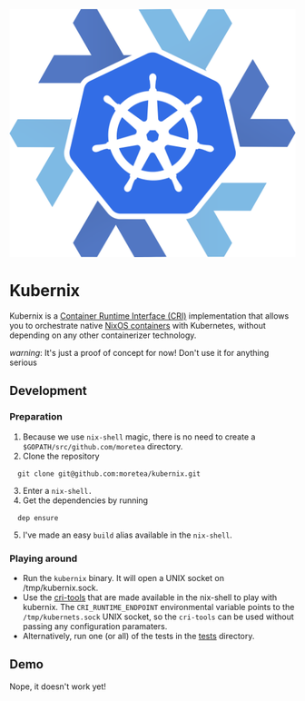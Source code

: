 ![Kubernix Logo](./logo/kubernix.png)

# Kubernix

Kubernix is a [Container Runtime Interface (CRI)](http://blog.kubernetes.io/2016/12/container-runtime-interface-cri-in-kubernetes.html) implementation that allows you to orchestrate native [NixOS containers](http://nixos.org/nixos/manual/#ch-containers) with Kubernetes, without depending on any other containerizer technology.

*_warning_*: It's just a proof of concept for now! Don't use it for anything serious

## Development

### Preparation
1. Because we use `nix-shell` magic, there is no need to create a `$GOPATH/src/github.com/moretea` directory.
2. Clone the repository
  ```
    git clone git@github.com:moretea/kubernix.git
  ```
3. Enter a `nix-shell.`
4. Get the dependencies by running
  ```
    dep ensure
  ```
5.  I've made an easy `build` alias available in the `nix-shell`.

### Playing around
- Run the `kubernix` binary. It will open a UNIX socket on /tmp/kubernix.sock.
- Use the [cri-tools](https://github.com/kubernetes-incubator/cri-tools) that are made available in the nix-shell to play with kubernix.
  The `CRI_RUNTIME_ENDPOINT` environmental variable points to the `/tmp/kubernets.sock` UNIX socket,
  so the `cri-tools` can be used without passing any configuration paramaters.
- Alternatively, run one (or all) of the tests in the [tests](./tests) directory.

## Demo
Nope, it doesn't work yet!
